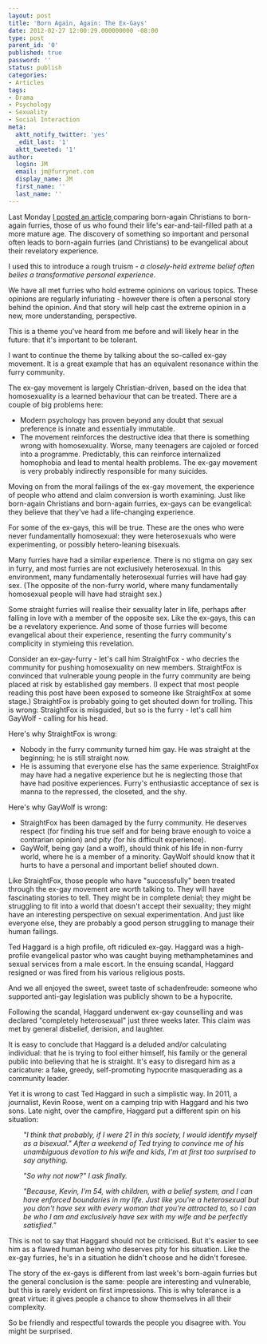 ```yaml
---
layout: post
title: 'Born Again, Again: The Ex-Gays'
date: 2012-02-27 12:00:29.000000000 -08:00
type: post
parent_id: '0'
published: true
password: ''
status: publish
categories:
- Articles
tags:
- Drama
- Psychology
- Sexuality
- Social Interaction
meta:
  aktt_notify_twitter: 'yes'
  _edit_last: '1'
  aktt_tweeted: '1'
author:
  login: JM
  email: jm@furrynet.com
  display_name: JM
  first_name: ''
  last_name: ''
---
```

<p>Last Monday <a title="Born Again" href="http://www.adjectivespecies.com/2012/02/20/born-again/">I posted an article </a>comparing born-again Christians to born-again furries, those of us who found their life's ear-and-tail-filled path at a more mature age. The discovery of something so important and personal often leads to born-again furries (and Christians) to be evangelical about their revelatory experience.</p>
<p>I used this to introduce a rough truism - <em>a closely-held extreme belief often belies a transformative personal experience</em>.</p>
<p>We have all met furries who hold extreme opinions on various topics. These opinions are regularly infuriating - however there is often a personal story behind the opinion. And that story will help cast the extreme opinion in a new, more understanding, perspective.</p>
<p>This is a theme you've heard from me before and will likely hear in the future: that it's important to be tolerant.</p>
<p>I want to continue the theme by talking about the so-called ex-gay movement. It is a great example that has an equivalent resonance within the furry community.</p>
<p><!--more-->The ex-gay movement is largely Christian-driven, based on the idea that homosexuality is a learned behaviour that can be treated. There are a couple of big problems here:</p>
<ul>
<li>Modern psychology has proven beyond any doubt that sexual preference is innate and essentially immutable.</li>
<li>The movement reinforces the destructive idea that there is something wrong with homosexuality. Worse, many teenagers are cajoled or forced into a programme. Predictably, this can reinforce internalized homophobia and lead to mental health problems. The ex-gay movement is very probably indirectly responsible for many suicides.</li>
</ul>
<p>Moving on from the moral failings of the ex-gay movement, the experience of people who attend and claim conversion is worth examining. Just like born-again Christians and born-again furries, ex-gays can be evangelical: they believe that they've had a life-changing experience.</p>
<p>For some of the ex-gays, this will be true. These are the ones who were never fundamentally homosexual: they were heterosexuals who were experimenting, or possibly hetero-leaning bisexuals.</p>
<p>Many furries have had a similar experience. There is no stigma on gay sex in furry, and most furries are not exclusively heterosexual. In this environment, many fundamentally heterosexual furries will have had gay sex. (The opposite of the non-furry world, where many fundamentally homosexual people will have had straight sex.)</p>
<p>Some straight furries will realise their sexuality later in life, perhaps after falling in love with a member of the opposite sex. Like the ex-gays, this can be a revelatory experience. And some of those furries will become evangelical about their experience, resenting the furry community's complicity in stymieing this revelation.</p>
<p>Consider an ex-gay-furry - let's call him StraightFox - who decries the community for pushing homosexuality on new members. StraightFox is convinced that vulnerable young people in the furry community are being placed at risk by established gay members. (I expect that most people reading this post have been exposed to someone like StraightFox at some stage.) StraightFox is probably going to get shouted down for trolling. This is wrong: StraightFox is misguided, but so is the furry - let's call him GayWolf - calling for his head.</p>
<p>Here's why StraightFox is wrong:</p>
<ul>
<li>Nobody in the furry community turned him gay. He was straight at the beginning; he is still straight now.</li>
<li>He is assuming that everyone else has the same experience. StraightFox may have had a negative experience but he is neglecting those that have had positive experiences. Furry's enthusiastic acceptance of sex is manna to the repressed, the closeted, and the shy.</li>
</ul>
<p>Here's why GayWolf is wrong:</p>
<ul>
<li>StraightFox has been damaged by the furry community. He deserves respect (for finding his true self and for being brave enough to voice a contrarian opinion) and pity (for his difficult experience).</li>
<li>GayWolf, being gay (and a wolf), should think of his life in non-furry world, where he is a member of a minority. GayWolf should know that it hurts to have a personal and important belief shouted down.</li>
</ul>
<p>Like StraightFox, those people who have "successfully" been treated through the ex-gay movement are worth talking to. They will have fascinating stories to tell. They might be in complete denial; they might be struggling to fit into a world that doesn't accept their sexuality; they might have an interesting perspective on sexual experimentation. And just like everyone else, they are probably a good person struggling to manage their human failings.</p>
<p>Ted Haggard is a high profile, oft ridiculed ex-gay. Haggard was a high-profile evangelical pastor who was caught buying methamphetamines and sexual services from a male escort. In the ensuing scandal, Haggard resigned or was fired from his various religious posts.</p>
<p>And we all enjoyed the sweet, sweet taste of schadenfreude: someone who supported anti-gay legislation was publicly shown to be a hypocrite.</p>
<p>Following the scandal, Haggard underwent ex-gay counselling and was declared "completely heterosexual" just three weeks later. This claim was met by general disbelief, derision, and laughter.</p>
<p>It is easy to conclude that Haggard is a deluded and/or calculating individual: that he is trying to fool either himself, his family or the general public into believing that he is straight. It's easy to disregard him as a caricature: a fake, greedy, self-promoting hypocrite masquerading as a community leader.</p>
<p>Yet it is wrong to cast Ted Haggard in such a simplistic way. In 2011, a journalist, Kevin Roose, went on a camping trip with Haggard and his two sons. Late night, over the campfire, Haggard put a different spin on his situation:</p>
<p style="padding-left: 30px;"><em>"I think that probably, if I were 21 in this society, I would identify myself as a bisexual." After a weekend of Ted trying to convince me of his unambiguous devotion to his wife and kids, I'm at first too surprised to say anything.</em></p>
<p style="padding-left: 30px;"><em>"So why not now?" I ask finally.</em></p>
<p style="padding-left: 30px;"><em>"Because, Kevin, I'm 54, with children, with a belief system, and I can have enforced boundaries in my life. Just like you're a heterosexual but you don't have sex with every woman that you're attracted to, so I can be who I am and exclusively have sex with my wife and be perfectly satisfied."</em></p>
<p>This is not to say that Haggard should not be criticised. But it's easier to see him as a flawed human being who deserves pity for his situation. Like the ex-gay furries, he's in a situation he didn't choose and he didn't foresee.</p>
<p>The story of the ex-gays is different from last week's born-again furries but the general conclusion is the same: people are interesting and vulnerable, but this is rarely evident on first impressions. This is why tolerance is a great virtue: it gives people a chance to show themselves in all their complexity.</p>
<p>So be friendly and respectful towards the people you disagree with. You might be surprised.</p>




